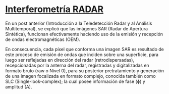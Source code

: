 # [Interferometría RADAR](http://luciovilla.blogspot.com/2017/01/radar-sentinel-1-aplicado-al-monitoreo.html) 
En un post anterior (Introducción a la Teledetección Radar y al Análisis Multitemporal), se explicó que las imágenes SAR 
(Radar de Apertura Sintética), funcionan efectivamente haciendo uso de la emisión y recepción de ondas electromagnéticas (OEM). 

En consecuencia, cada píxel que conforma una imagen SAR es resultado de este proceso de emisión de ondas que inciden sobre
una superficie, para luego ser reflejadas en dirección del radar (retrodispersadas), recepcionadas por la anterna del radar, 
registradas y digitalizadas en formato bruto (raw o Nivel 0), para su posterior pretratamiento y generación de una imagen focalizada 
en formato complejo, conocida también como SLC (Single-look-complex); la cual posee información de fase (ɸ) y amplitud (A).
